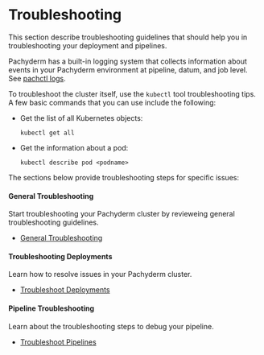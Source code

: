 # Troubleshooting

This section describe troubleshooting guidelines that should
help you in troubleshooting your deployment and pipelines.

Pachyderm has a built-in logging system that collects
information about events in your Pachyderm environment at
pipeline, datum, and job level. See [pachctl logs](../reference/pachctl/pachctl_logs.md).

To troubleshoot the cluster itself, use the `kubectl` tool
troubleshooting tips. A few basic commands that you can use
include the following:

* Get the list of all Kubernetes objects:

  ```shell
  kubectl get all
  ```

* Get the information about a pod:

  ```shell
  kubectl describe pod <podname>
  ```

The sections below provide troubleshooting steps for specific
issues:

<div class="row">
  <div class="column-2">
    <div class="card-square mdl-card mdl-shadow--2dp">
      <div class="mdl-card__title mdl-card--expand">
        <h4 class="mdl-card__title-text">General Troubleshooting &nbsp;&nbsp;&nbsp;<i class="fa fa-rocket"></i></h4>
      </div>
      <div class="mdl-card__supporting-text">
        Start troubleshooting your Pachyderm cluster
        by revieweing general troubleshooting guidelines.
      </div>
      <div class="mdl-card__actions mdl-card--border">
        <ul>
          <li><a href="general_troubleshooting/" class="md-typeset md-link">
          General Troubleshooting
          </a>
          </li>
       </ul>
      </div>
    </div>
  </div>
  <div class="column-2">
    <div class="card-square mdl-card mdl-shadow--2dp">
      <div class="mdl-card__title mdl-card--expand">
        <h4 class="mdl-card__title-text">Troubleshooting Deployments &nbsp;&nbsp;&nbsp;<i class="fa fa-cogs"></i></h4>
      </div>
      <div class="mdl-card__supporting-text">
        Learn how to resolve issues in your Pachyderm
        cluster.
      </div>
      <div class="mdl-card__actions mdl-card--border">
        <ul>
          <li><a href="deploy_troubleshooting/" class="md-typeset md-link">
            Troubleshoot Deployments
          </a>
          </li>
        </ul>
       </div>
     </div>
  </div>
</div>
<div class="row">
  <div class="column-2">
    <div class="card-square mdl-card mdl-shadow--2dp">
      <div class="mdl-card__title mdl-card--expand">
        <h4 class="mdl-card__title-text">Pipeline Troubleshooting &nbsp;&nbsp;&nbsp;<i class="fa fa-book"></i></h4>
      </div>
      <div class="mdl-card__supporting-text">
        Learn about the troubleshooting steps to debug
        your pipeline.
      </div>
      <div class="mdl-card__actions mdl-card--border">
        <ul>
           <li><a href="pipeline_troubleshooting/" class="md-typeset md-link">
           Troubleshoot Pipelines
           </a>
           </li>
        </ul>
      </div>
    </div>
  </div>
  <div class="column-2">
  </div>
  </div>
 <div>
<div>
